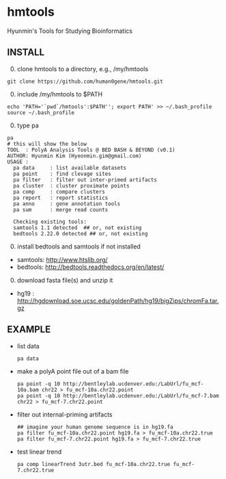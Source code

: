 # hmtools
Hyunmin's Tools for Studying Bioinformatics 

INSTALL
--------

0. clone hmtools to a directory, e.g., /my/hmtools

  ```
  git clone https://github.com/human0gene/hmtools.git
  ```
0. include /my/hmtools to $PATH
  
  ```
  echo 'PATH='`pwd`/hmtools':$PATH''; export PATH' >> ~/.bash_profile 
  source ~/.bash_profile 
  ```
0. type pa
  
  ```
  pa
  # this will show the below  
TOOL  : PolyA Analysis Tools @ BED BASH & BEYOND (v0.1)
AUTHOR: Hyunmin Kim (Hyeonmin.gim@gmail.com)
USAGE : 
	pa data     : list available datasets
	pa point	: find clevage sites
	pa filter	: filter out inter-primed artifacts 
	pa cluster	: cluster proximate points 
	pa comp     : compare clusters
	pa report	: report statistics
	pa anno     : gene annotation tools 
	pa sum		: merge read counts

	Checking existing tools:
	samtools 1.1 detected  ## or, not existing 
	bedtools 2.22.0 detected ## or, not existing

  ```
0. install bedtools and samtools if not installed
  * samtools: http://www.htslib.org/
  * bedtools: http://bedtools.readthedocs.org/en/latest/

0. download fasta file(s) and unzip it
  * hg19 : http://hgdownload.soe.ucsc.edu/goldenPath/hg19/bigZips/chromFa.tar.gz


EXAMPLE
--------

* list data

  ```
  pa data
  ```

* make a polyA point file out of a bam file

  ```
  pa point -q 10 http://bentleylab.ucdenver.edu:/LabUrl/fu_mcf-10a.bam chr22 > fu_mcf-10a.chr22.point
  pa point -q 10 http://bentleylab.ucdenver.edu:/LabUrl/fu_mcf-7.bam chr22 > fu_mcf-7.chr22.point
  ```

* filter out internal-priming artifacts 

  ```
  ## imagine your human genome sequence is in hg19.fa
  pa filter fu_mcf-10a.chr22.point hg19.fa > fu_mcf-10a.chr22.true
  pa filter fu_mcf-7.chr22.point hg19.fa > fu_mcf-7.chr22.true
  ```
  
* test linear trend
  ```
  pa comp linearTrend 3utr.bed fu_mcf-10a.chr22.true fu_mcf-7.chr22.true
  ```
 
